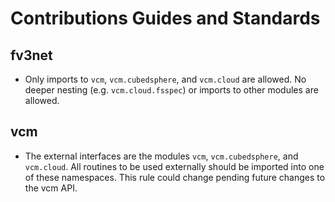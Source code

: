 # Contributions Guides and Standards


## fv3net

- Only imports to `vcm`, `vcm.cubedsphere`, and `vcm.cloud` are allowed. No
  deeper nesting (e.g. `vcm.cloud.fsspec`) or imports to other modules are
  allowed.


##  vcm

- The external interfaces are the modules `vcm`, `vcm.cubedsphere`, and
  `vcm.cloud`. All routines to be used externally should be imported into one
   of these namespaces. This rule could change pending future changes to the vcm API.


